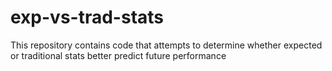 # exp-vs-trad-stats
This repository contains code that attempts to determine whether expected or traditional stats better predict future performance 
